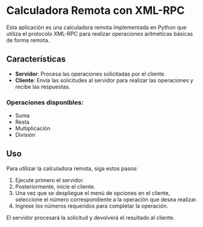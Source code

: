 # Calculadora Remota con XML-RPC

Esta aplicación es una calculadora remota implementada en Python que utiliza el protocolo XML-RPC para realizar operaciones aritméticas básicas de forma remota.

## Características

- **Servidor**: Procesa las operaciones solicitadas por el cliente.
- **Cliente**: Envía las solicitudes al servidor para realizar las operaciones y recibe las respuestas.

### Operaciones disponibles:

- Suma
- Resta
- Multiplicación
- División

## Uso

Para utilizar la calculadora remota, siga estos pasos:

1. Ejecute primero el servidor.
2. Posteriormente, inicie el cliente.
3. Una vez que se despliegue el menú de opciones en el cliente, seleccione el número correspondiente a la operación que desea realizar.
4. Ingrese los números requeridos para completar la operación.

El servidor procesará la solicitud y devolverá el resultado al cliente.

